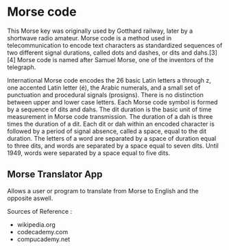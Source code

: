# Morse code

This Morse key was originally used by Gotthard railway, later by a shortwave radio amateur. Morse code is a method used in telecommunication to encode text characters as standardized sequences of two different signal durations, called dots and dashes, or dits and dahs.[3][4] Morse code is named after Samuel Morse, one of the inventors of the telegraph.

International Morse code encodes the 26 basic Latin letters a through z, one accented Latin letter (é), the Arabic numerals, and a small set of punctuation and procedural signals (prosigns). There is no distinction between upper and lower case letters. Each Morse code symbol is formed by a sequence of dits and dahs. The dit duration is the basic unit of time measurement in Morse code transmission. The duration of a dah is three times the duration of a dit. Each dit or dah within an encoded character is followed by a period of signal absence, called a space, equal to the dit duration. The letters of a word are separated by a space of duration equal to three dits, and words are separated by a space equal to seven dits. Until 1949, words were separated by a space equal to five dits.

## Morse Translator App

Allows a user or program to translate from Morse to English and the opposite aswell.

Sources of Reference :
- wikipedia.org
- codecademy.com
- compucademy.net